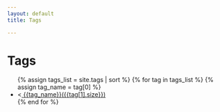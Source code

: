```yaml
---
layout: default
title: Tags

---
```


# Tags

<ul>
    {% assign tags_list = site.tags | sort %}
    {% for tag in tags_list %}
        {% assign tag_name = tag[0] %}
        <li><<a href = "{{'/tags' | append: tag_name | relative_url}}"> {{tag_name}}({{tag[1].size}})</a></li>
    {% end for %}
</ul>